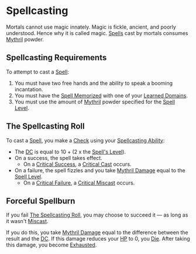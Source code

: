 # Spellcasting

Mortals cannot use magic innately. Magic is fickle, ancient, and poorly understood. Hence why it is called magic. [Spells](../Spells.md) cast by mortals consumes [Mythril](Mythril.md) powder.

## Spellcasting Requirements

To attempt to cast a [Spell](../Spells.md):

1. You must have two free hands and the ability to speak a booming incantation.
2. You must have the [Spell Memorized](Spell%20Learning/Spell%20Memorization.md) with one of your [Learned Domains](Spell%20Learning/Learned%20Domains.md).
3. You must use the amount of [Mythril](Mythril.md) powder specified for the [Spell Level](../Spells/Spell%20Level.md).

## The Spellcasting Roll

To cast a [Spell](../Spells.md), you make a [Check](../../Game%20Procedures/Core%20Procedures/Check.md) using your [Spellcasting Ability](Spellcasting%20Ability.md):

- The [DC](../../Game%20Procedures/Core%20Procedures/DC.md) is equal to 10 + (2 x the [Spell's Level](../Spells/Spell%20Level.md)).
- On a success, the spell takes effect.
	- On a [Critical Success](../../Game%20Procedures/Die%20Rolling%20Mechanics/Critical%20Success.md), a [Critical Cast](../../Game%20Procedures/Die%20Rolling%20Mechanics/Critical%20Cast.md) occurs.
- On a failure, the spell fizzles and you take [Mythril Damage](../../Game%20Procedures/Combat/Damage%20Types/Mythril%20Damage.md) equal to the [Spell Level](../Spells/Spell%20Level.md).
	- On a [Critical Failure](../../Game%20Procedures/Die%20Rolling%20Mechanics/Critical%20Failure.md), a [Critical Miscast](../../Game%20Procedures/Die%20Rolling%20Mechanics/Critical%20Miscast.md) occurs.

## Forceful Spellburn

If you fail [The Spellcasting Roll](#The%20Spellcasting%20Roll), you may choose to succeed it — as long as it wasn't [Miscast](../../Game%20Procedures/Die%20Rolling%20Mechanics/Critical%20Miscast.md).

If you do this, you take [Mythril Damage](../../Game%20Procedures/Combat/Damage%20Types/Mythril%20Damage.md) equal to the difference between the result and the [DC](../../Game%20Procedures/Core%20Procedures/DC.md). If this damage reduces your [HP](../../Player%20Characters/Derived%20Statistics/Health%20Points.md) to 0, you [Die](../../Game%20Procedures/Conditions/Dying.md#Dead). After taking this damage, you become [Exhausted](../../Game%20Procedures/Conditions/Exhausted.md).
